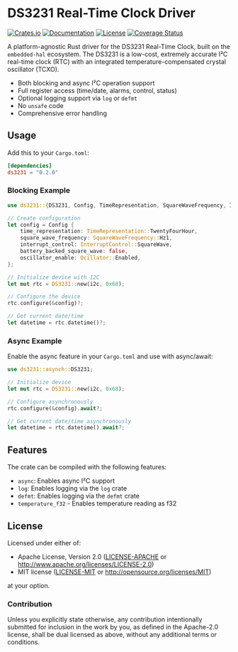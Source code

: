 # DS3231 Real-Time Clock Driver

[![Crates.io](https://img.shields.io/crates/v/ds3231.svg)](https://crates.io/crates/ds3231)
[![Documentation](https://docs.rs/ds3231/badge.svg)](https://docs.rs/ds3231)
[![License](https://img.shields.io/badge/license-MIT%2FApache--2.0-blue.svg)](README.md)
[![Coverage Status](https://coveralls.io/repos/github/liebman/ds3231-rs/badge.svg?branch=main)](https://coveralls.io/github/liebman/ds3231-rs?branch=main)

A platform-agnostic Rust driver for the DS3231 Real-Time Clock, built on the `embedded-hal` ecosystem.
The DS3231 is a low-cost, extremely accurate I²C real-time clock (RTC) with an integrated
temperature-compensated crystal oscillator (TCXO).

- Both blocking and async I²C operation support
- Full register access (time/date, alarms, control, status)
- Optional logging support via `log` or `defmt`
- No `unsafe` code
- Comprehensive error handling

## Usage

Add this to your `Cargo.toml`:

```toml
[dependencies]
ds3231 = "0.2.0"
```

### Blocking Example

```rust
use ds3231::{DS3231, Config, TimeRepresentation, SquareWaveFrequency, InterruptControl, Ocillator};

// Create configuration
let config = Config {
    time_representation: TimeRepresentation::TwentyFourHour,
    square_wave_frequency: SquareWaveFrequency::Hz1,
    interrupt_control: InterruptControl::SquareWave,
    battery_backed_square_wave: false,
    oscillator_enable: Ocillator::Enabled,
};

// Initialize device with I2C
let mut rtc = DS3231::new(i2c, 0x68);

// Configure the device
rtc.configure(&config)?;

// Get current date/time
let datetime = rtc.datetime()?;
```

### Async Example

Enable the async feature in your `Cargo.toml` and use with async/await:

```rust
use ds3231::asynch::DS3231;

// Initialize device
let mut rtc = DS3231::new(i2c, 0x68);

// Configure asynchronously
rtc.configure(&config).await?;

// Get current date/time asynchronously
let datetime = rtc.datetime().await?;
```

## Features

The crate can be compiled with the following features:

- `async`: Enables async I²C support
- `log`: Enables logging via the `log` crate
- `defmt`: Enables logging via the `defmt` crate
- `temperature_f32` - Enables temperature reading as f32

## License

Licensed under either of:

- Apache License, Version 2.0 ([LICENSE-APACHE](LICENSE-APACHE) or <http://www.apache.org/licenses/LICENSE-2.0>)
- MIT license ([LICENSE-MIT](LICENSE-MIT) or <http://opensource.org/licenses/MIT>)

at your option.

### Contribution

Unless you explicitly state otherwise, any contribution intentionally submitted
for inclusion in the work by you, as defined in the Apache-2.0 license, shall be
dual licensed as above, without any additional terms or conditions.
